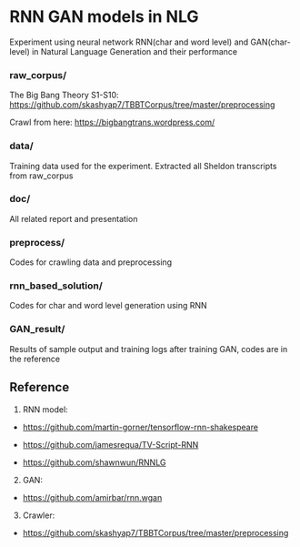 # RNN GAN models in NLG

Experiment using neural network RNN(char and word level) and GAN(char-level) in Natural Language Generation and their performance

### raw_corpus/

The Big Bang Theory S1-S10: https://github.com/skashyap7/TBBTCorpus/tree/master/preprocessing

Crawl from here: https://bigbangtrans.wordpress.com/

### data/

Training data used for the experiment. Extracted all Sheldon transcripts from raw\_corpus

### doc/

All related report and presentation

### preprocess/

Codes for crawling data and preprocessing

### rnn_based_solution/

Codes for char and word level generation using RNN

### GAN_result/

Results of sample output and training logs after training GAN, codes are in the reference

## Reference

1. RNN model:

- https://github.com/martin-gorner/tensorflow-rnn-shakespeare

- https://github.com/jamesrequa/TV-Script-RNN

- https://github.com/shawnwun/RNNLG

2. GAN:

- https://github.com/amirbar/rnn.wgan

3. Crawler:

- https://github.com/skashyap7/TBBTCorpus/tree/master/preprocessing

